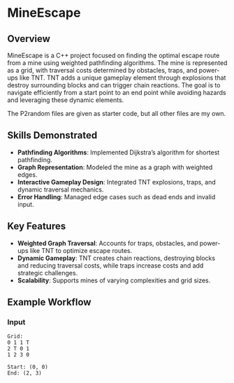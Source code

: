 # **MineEscape**

## **Overview**
MineEscape is a C++ project focused on finding the optimal escape route from a mine using weighted pathfinding algorithms. The mine is represented as a grid, with traversal costs determined by obstacles, traps, and power-ups like TNT. TNT adds a unique gameplay element through explosions that destroy surrounding blocks and can trigger chain reactions. The goal is to navigate efficiently from a start point to an end point while avoiding hazards and leveraging these dynamic elements.

The P2random files are given as starter code, but all other files are my own.

## **Skills Demonstrated**
- **Pathfinding Algorithms**: Implemented Dijkstra’s algorithm for shortest pathfinding.
- **Graph Representation**: Modeled the mine as a graph with weighted edges.
- **Interactive Gameplay Design**: Integrated TNT explosions, traps, and dynamic traversal mechanics.
- **Error Handling**: Managed edge cases such as dead ends and invalid input.

## **Key Features**
- **Weighted Graph Traversal**: Accounts for traps, obstacles, and power-ups like TNT to optimize escape routes.
- **Dynamic Gameplay**: TNT creates chain reactions, destroying blocks and reducing traversal costs, while traps increase costs and add strategic challenges.
- **Scalability**: Supports mines of varying complexities and grid sizes.

## **Example Workflow**
### **Input**
```plaintext
Grid:
0 1 1 T
2 T 0 1
1 2 3 0

Start: (0, 0)
End: (2, 3)
